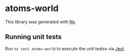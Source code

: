 # atoms-world

This library was generated with [Nx](https://nx.dev).

## Running unit tests

Run `nx test atoms-world` to execute the unit testss via [Jest](https://jestjs.io).
